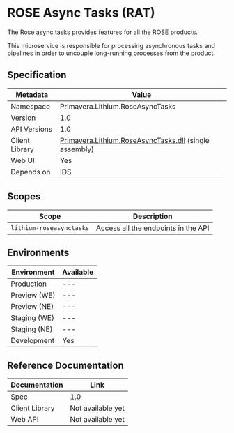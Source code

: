 # ROSE Async Tasks (RAT)

The Rose async tasks provides features for all the ROSE products.

This microservice is responsible for processing asynchronous tasks and pipelines in order to uncouple long-running processes from the product.

## Specification

<!-- markdown-link-check-disable -->
| Metadata | Value |
| - | - |
| Namespace | Primavera.Lithium.RoseAsyncTasks |
| Version | 1.0 |
| API Versions | 1.0 |
| Client Library | [Primavera.Lithium.RoseAsyncTasks.dll](http://nuget.primaverabss.com:82/feeds/public-lithium-general/Primavera.Lithium.RoseAsyncTasks) (single assembly) |
| Web UI | Yes |
| Depends on | IDS |
<!-- markdown-link-check-enable -->

## Scopes

| Scope | Description |
| - | - |
| `lithium-roseasynctasks` | Access all the endpoints in the API |

## Environments

| Environment | Available |
| - | - |
| Production | --- |
| Preview (WE) | --- |
| Preview (NE) | --- |
| Staging (WE) | --- |
| Staging (NE) | --- |
| Development | Yes |

## Reference Documentation

| Documentation | Link |
| - | - |
| Spec | [1.0](./specs/rat-spec-1.0.md) |
| Client Library | Not available yet |
| Web API | Not available yet |
